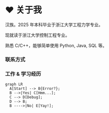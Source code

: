 # ❤️ 关于我

汉族。2025 年本科毕业于浙江大学工程力学专业。

现就读于浙江大学控制工程专业。

熟悉 C/C++，能够简单使用 Python, Java, SQL 等。  


### 联系方式


### 工作 & 学习经历
``` mermaid
graph LR
  A[Start] --> B{Error?};
  B -->|Yes| C[Hmm...];
  C --> D[Debug];
  D --> B;
  B ---->|No| E[Yay!];
```

